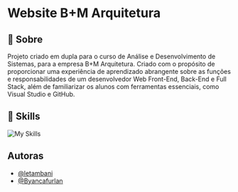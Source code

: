 # Website B+M Arquitetura




## 🔖 Sobre

Projeto criado em dupla para o curso de Análise e Desenvolvimento de Sistemas, para a empresa B+M Arquitetura. Criado com o propósito de proporcionar uma experiência de aprendizado abrangente sobre as funções e responsabilidades de um desenvolvedor Web Front-End, Back-End e Full Stack, além de familiarizar os alunos com ferramentas essenciais, como Visual Studio e GitHub.

## 🚀 Skills


![My Skills](https://skillicons.dev/icons?i=vscode,js,html,css,idea)
## Autoras

- [@letambani](https://github.com/letambani)
- [@Byancafurlan](https://github.com/Byancafurlan)
